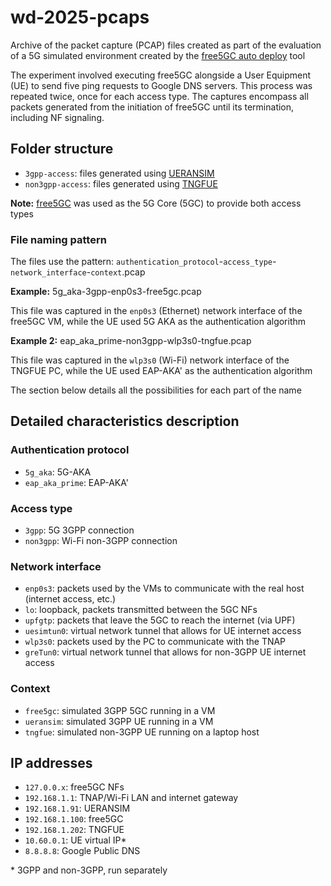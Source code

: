 # wd-2025-pcaps

Archive of the packet capture (PCAP) files created as part of the evaluation of a 5G simulated environment created by the [free5GC auto deploy](https://github.com/oliveiraleo/free5gc-auto-deploy) tool

The experiment involved executing free5GC alongside a User Equipment (UE) to send five ping requests to Google DNS servers. This process was repeated twice, once for each access type. The captures encompass all packets generated from the initiation of free5GC until its termination, including NF signaling.

## Folder structure

- `3gpp-access`: files generated using [UERANSIM](https://github.com/aligungr/UERANSIM)
- `non3gpp-access`: files generated using [TNGFUE](https://free5gc.org/guide/TNGF/tngfue-installation/)

**Note:** [free5GC](https://github.com/free5gc/free5gc) was used as the 5G Core (5GC) to provide both access types

### File naming pattern

The files use the pattern: `authentication_protocol`-`access_type`-`network_interface`-`context`.pcap

**Example:** 5g_aka-3gpp-enp0s3-free5gc.pcap 

This file was captured in the `enp0s3` (Ethernet) network interface of the free5GC VM, while the UE used 5G AKA as the authentication algorithm

**Example 2:** eap_aka_prime-non3gpp-wlp3s0-tngfue.pcap

This file was captured in the `wlp3s0` (Wi-Fi) network interface of the TNGFUE PC, while the UE used EAP-AKA' as the authentication algorithm

The section below details all the possibilities for each part of the name

## Detailed characteristics description

### Authentication protocol

- `5g_aka`: 5G-AKA
- `eap_aka_prime`: EAP-AKA'

### Access type

- `3gpp`: 5G 3GPP connection
- `non3gpp`: Wi-Fi non-3GPP connection

### Network interface

- `enp0s3`: packets used by the VMs to communicate with the real host (internet access, etc.)
- `lo`: loopback, packets transmitted between the 5GC NFs
- `upfgtp`: packets that leave the 5GC to reach the internet (via UPF)
- `uesimtun0`: virtual network tunnel that allows for UE internet access
- `wlp3s0`: packets used by the PC to communicate with the TNAP
- `greTun0`: virtual network tunnel that allows for non-3GPP UE internet access

### Context

- `free5gc`: simulated 3GPP 5GC running in a VM
- `ueransim`: simulated 3GPP UE running in a VM
- `tngfue`: simulated non-3GPP UE running on a laptop host

## IP addresses

- `127.0.0.x`: free5GC NFs
- `192.168.1.1`: TNAP/Wi-Fi LAN and internet gateway
- `192.168.1.91`: UERANSIM
- `192.168.1.100`: free5GC
- `192.168.1.202`: TNGFUE
- `10.60.0.1`: UE virtual IP* 
- `8.8.8.8`: Google Public DNS

\* 3GPP and non-3GPP, run separately
